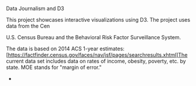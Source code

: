 Data Journalism and D3

This project showcases interactive visualizations using D3. The project uses data from the Cen

 U.S. Census Bureau and the Behavioral Risk Factor Surveillance System.

The data is based on 2014 ACS 1-year estimates: [https://factfinder.census.gov/faces/nav/jsf/pages/searchresults.xhtml]The current data set includes data on rates of income, obesity, poverty, etc. by state. MOE stands for "margin of error."



*





